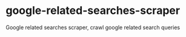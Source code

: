 # google-related-searches-scraper
Google related searches scraper, crawl google related search queries